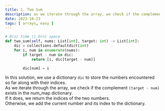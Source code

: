 ```yaml
---
title: 1. Two Sum
description: as we iterate through the array, we check if the complement (target - num) in map
date: 2023-10-23
tags: [ arrays, easy ] 
---
```


```python
# O(n) time || O(n) space
def two_sum(self, nums: List[int], target: int) -> List[int]:
    dic = collections.defaultdict(int)
    for i, num in enumerate(nums):
        if target - num in dic:
            return [i, dic[target - num]]

        dic[num] = i
```

In this solution, we use a dictionary `dic` to store the numbers encountered so far along with their indices. \
As we iterate through the array, we check if the complement `(target - num)` exists in the num_map dictionary. \
If it does, we return the indices of the two numbers. \
Otherwise, we add the current number and its index to the dictionary.
